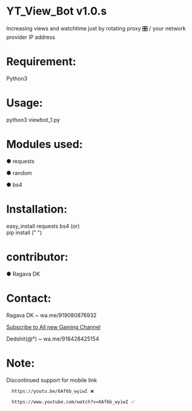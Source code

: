 # YT_View_Bot v1.0.s
Increasing views and watchtime just by rotating proxy 🎛 / your network provider IP address

# Requirement:
Python3

# Usage:
python3 viewbot_1.py

# Modules used:
● requests

● random

● bs4

# Installation:

 easy_install requests bs4
     (or)   
     pip install (" ")

# contributor:
 ●  Ragava DK
 
# Contact:
 Ragava DK ~ wa.me/919080876932 

[Subscribe to All new Gaming Channel](https://www.youtube.com/channel/UCSiAsA3JxLZoFx63UTgTS3A?sub_confirmation=1)

 
 Dedshit(@°) ~ wa.me/918428425154
 
# Note:
  Discontinued support for mobile link
  
      https://youtu.be/6Af6b_wyiwI ❌
      
      https://www.youtube.com/watch?v=6Af6b_wyiwI ✅
